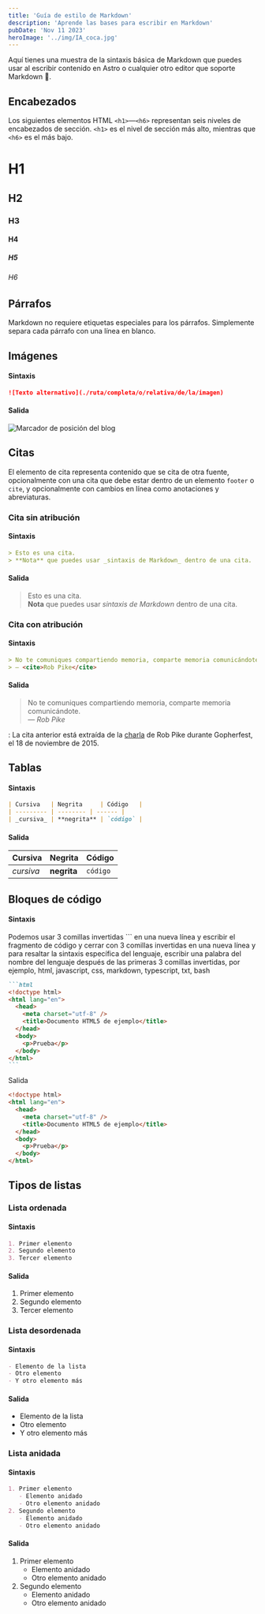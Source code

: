 ```yaml
---
title: 'Guía de estilo de Markdown'
description: 'Aprende las bases para escribir en Markdown'
pubDate: 'Nov 11 2023'
heroImage: '../img/IA_coca.jpg'
---
```


Aquí tienes una muestra de la sintaxis básica de Markdown que puedes usar al escribir contenido en Astro o cualquier otro editor que soporte Markdown 🖤.


## Encabezados

Los siguientes elementos HTML `<h1>`—`<h6>` representan seis niveles de encabezados de sección. `<h1>` es el nivel de sección más alto, mientras que `<h6>` es el más bajo.

# H1

## H2

### H3

#### H4

##### H5

###### H6

## Párrafos

Markdown no requiere etiquetas especiales para los párrafos. Simplemente separa cada párrafo con una línea en blanco.

## Imágenes

#### Sintaxis

```markdown
![Texto alternativo](./ruta/completa/o/relativa/de/la/imagen)
```

#### Salida

![Marcador de posición del blog](/img/IA_coca.jpg)

## Citas

El elemento de cita representa contenido que se cita de otra fuente, opcionalmente con una cita que debe estar dentro de un elemento `footer` o `cite`, y opcionalmente con cambios en línea como anotaciones y abreviaturas.

### Cita sin atribución

#### Sintaxis

```markdown
> Esto es una cita.  
> **Nota** que puedes usar _sintaxis de Markdown_ dentro de una cita.
```

#### Salida

> Esto es una cita.  
> **Nota** que puedes usar _sintaxis de Markdown_ dentro de una cita.

### Cita con atribución

#### Sintaxis

```markdown
> No te comuniques compartiendo memoria, comparte memoria comunicándote.<br>
> — <cite>Rob Pike</cite>
```

#### Salida

> No te comuniques compartiendo memoria, comparte memoria comunicándote.<br>
> — <cite>Rob Pike</cite>

: La cita anterior está extraída de la [charla](https://www.youtube.com/watch?v=PAAkCSZUG1c) de Rob Pike durante Gopherfest, el 18 de noviembre de 2015.

## Tablas

#### Sintaxis

```markdown
| Cursiva   | Negrita     | Código   |
| --------- | -------- | ------ |
| _cursiva_ | **negrita** | `código` |
```

#### Salida

| Cursiva   | Negrita     | Código   |
| --------- | -------- | ------ |
| _cursiva_ | **negrita** | `código` |

## Bloques de código

#### Sintaxis

Podemos usar 3 comillas invertidas ``` en una nueva línea y escribir el fragmento de código y cerrar con 3 comillas invertidas en una nueva línea y para resaltar la sintaxis específica del lenguaje, escribir una palabra del nombre del lenguaje después de las primeras 3 comillas invertidas, por ejemplo, html, javascript, css, markdown, typescript, txt, bash

````markdown
```html
<!doctype html>
<html lang="en">
  <head>
    <meta charset="utf-8" />
    <title>Documento HTML5 de ejemplo</title>
  </head>
  <body>
    <p>Prueba</p>
  </body>
</html>
```
````

Salida

```html
<!doctype html>
<html lang="en">
  <head>
    <meta charset="utf-8" />
    <title>Documento HTML5 de ejemplo</title>
  </head>
  <body>
    <p>Prueba</p>
  </body>
</html>
```

## Tipos de listas

### Lista ordenada

#### Sintaxis

```markdown
1. Primer elemento
2. Segundo elemento
3. Tercer elemento
```

#### Salida

1. Primer elemento
2. Segundo elemento
3. Tercer elemento

### Lista desordenada

#### Sintaxis

```markdown
- Elemento de la lista
- Otro elemento
- Y otro elemento más
```

#### Salida

- Elemento de la lista
- Otro elemento
- Y otro elemento más

### Lista anidada

#### Sintaxis

```markdown
1. Primer elemento
   - Elemento anidado
   - Otro elemento anidado
2. Segundo elemento
   - Elemento anidado
   - Otro elemento anidado
```

#### Salida

1. Primer elemento
   - Elemento anidado
   - Otro elemento anidado
2. Segundo elemento
   - Elemento anidado
   - Otro elemento anidado
```